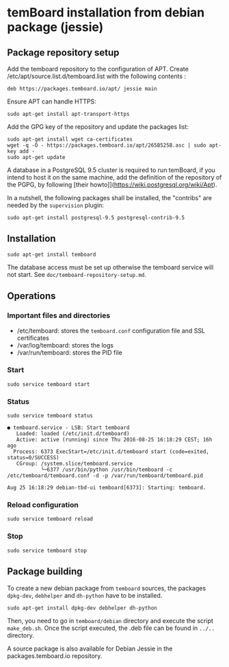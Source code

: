 # temBoard installation from debian package (jessie)

## Package repository setup

Add the temboard repository to the configuration of APT. Create /etc/apt/source.list.d/temboard.list with the following contents :

```
deb https://packages.temboard.io/apt/ jessie main
```

Ensure APT can handle HTTPS:

```
sudo apt-get install apt-transport-https
```

Add the GPG key of the repository and update the packages list:

```
sudo apt-get install wget ca-certificates
wget -q -O - https://packages.temboard.io/apt/265B525B.asc | sudo apt-key add -
sudo apt-get update
```

A database in a PostgreSQL 9.5 cluster is required to run temBoard, if you intend to host it on the same machine, add the definition of the repository of the PGPG, by following [their howto]](https://wiki.postgresql.org/wiki/Apt).

In a nutshell, the following packages shall be installed, the "contribs" are needed by the `supervision` plugin:

```
sudo apt-get install postgresql-9.5 postgresql-contrib-9.5
```

## Installation

```
sudo apt-get install temboard
```

The database access must be set up otherwise the temboard service will not start. See `doc/temboard-repository-setup.md`.

## Operations

### Important files and directories

- /etc/temboard: stores the `temboard.conf` configuration file and SSL certificates
- /var/log/temboard: stores the logs
- /var/run/temboard: stores the PID file

### Start

```
sudo service temboard start
```

### Status

```
sudo service temboard status

● temboard.service - LSB: Start temboard
   Loaded: loaded (/etc/init.d/temboard)
   Active: active (running) since Thu 2016-08-25 16:18:29 CEST; 16h ago
  Process: 6373 ExecStart=/etc/init.d/temboard start (code=exited, status=0/SUCCESS)
   CGroup: /system.slice/temboard.service
           └─6377 /usr/bin/python /usr/bin/temboard -c /etc/temboard/temboard.conf -d -p /var/run/temboard/temboard.pid

Aug 25 16:18:29 debian-tbd-ui temboard[6373]: Starting: temboard.
```

### Reload configuration

```
sudo service temboard reload
```

### Stop

```
sudo service temboard stop
```

## Package building

To create a new debian package from `temboard` sources, the packages `dpkg-dev`, `debhelper` and `dh-python` have to be installed.
```
sudo apt-get install dpkg-dev debhelper dh-python
```

Then, you need to go in `temboard/debian` directory and execute the script `make_deb.sh`. Once the script executed, the .deb file can be found in `../..` directory.

A source package is also available for Debian Jessie in the packages.temboard.io repository.

